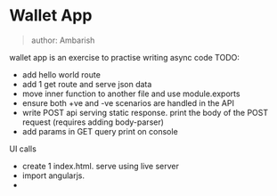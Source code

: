# Wallet App
> author: Ambarish

wallet app is an exercise to practise writing async code
TODO:
- add hello world route
- add 1 get route and serve json data
- move inner function to another file and use module.exports
- ensure both +ve and -ve scenarios are handled in the API
- write POST api serving static response. print the body of the POST request (requires adding body-parser)
- add params in GET query print on console

UI calls
- create 1 index.html. serve using live server
- import angularjs.
- 